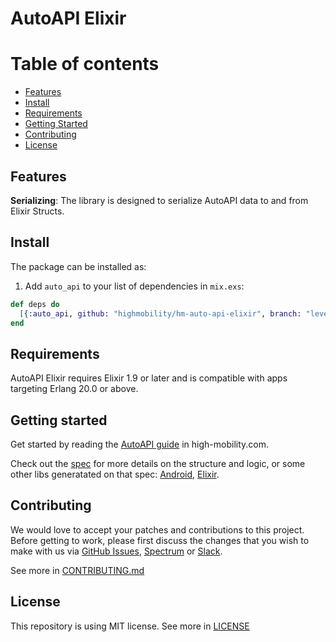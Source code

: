 # AutoAPI Elixir

Table of contents
=================
   * [Features](#features)
   * [Install](#install)
   * [Requirements](#requirements)
   * [Getting Started](#getting-started)
   * [Contributing](#contributing)
   * [License](#license)


## Features

**Serializing**: The library is designed to serialize AutoAPI data to and from Elixir Structs.

## Install

The package can be installed as:

  1. Add `auto_api` to your list of dependencies in `mix.exs`:

```elixir
def deps do
  [{:auto_api, github: "highmobility/hm-auto-api-elixir", branch: "level11"}]
end
```

## Requirements

AutoAPI Elixir requires Elixir 1.9 or later and is compatible with apps targeting Erlang 20.0 or above.



## Getting started

Get started by reading the [AutoAPI guide](https://high-mobility.com/learn/tutorials/getting-started/auto-api-guide/) in high-mobility.com.  

Check out the [spec](https://github.com/highmobility/auto-api/tree/master/SPEC.md) for more details on the structure and logic, or some other libs generatated on that spec: [Android](https://github.com/highmobility/hm-java-auto-api), [Elixir](https://github.com/highmobility/hm-auto-api-elixir).  



## Contributing

We would love to accept your patches and contributions to this project. Before getting to work, please first discuss the changes that you wish to make with us via [GitHub Issues](https://github.com/highmobility/auto-api-elixir/issues), [Spectrum](https://spectrum.chat/high-mobility/) or [Slack](https://slack.high-mobility.com/).

See more in [CONTRIBUTING.md](CONTRIBUTING.md)


## License

This repository is using MIT license. See more in [LICENSE](LICENSE)
